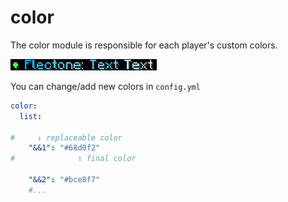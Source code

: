 # color

The color module is responsible for each player's custom colors.

![color](color.png)

You can change/add new colors in `config.yml`

```yaml
color:
  list:
    
#     ↓ replaceable color
    "&&1": "#68d0f2"
#              ↑ final color
    
    "&&2": "#bce8f7"
    #...

```